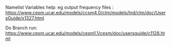Namelist Variables help: eg output frequency files : https://www.cesm.ucar.edu/models/ccsm4.0/clm/models/lnd/clm/doc/UsersGuide/x1327.html

Do Branch run: https://www.cesm.ucar.edu/models/cesm1.1/cesm/doc/usersguide/c1128.html
